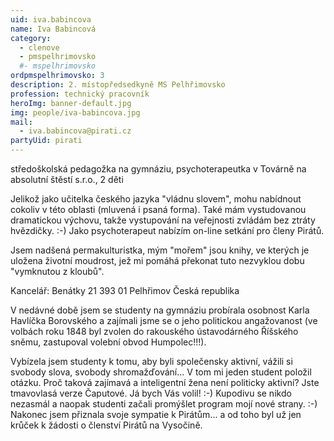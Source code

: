 ```yaml
---
uid: iva.babincova
name: Iva Babincová
category:
  - clenove
  - pmspelhrimovsko
  #- mspelhrimovsko
ordpmspelhrimovsko: 3
description: 2. místopředsedkyně MS Pelhřimovsko
profession: technický pracovník
heroImg: banner-default.jpg
img: people/iva-babincova.jpg
mail:
  - iva.babincova@pirati.cz
partyUid: pirati
---
```

středoškolská pedagožka na gymnáziu, psychoterapeutka v Továrně na absolutní štěstí s.r.o., 2 děti
 

Jelikož jako učitelka českého jazyka "vládnu slovem", mohu nabídnout cokoliv v této oblasti (mluvená i psaná forma). Také mám vystudovanou dramatickou výchovu, takže vystupování na veřejnosti zvládám bez ztráty hvězdičky. :-) Jako psychoterapeut nabízím on-line setkání pro členy Pirátů.
 

Jsem nadšená permakulturistka, mým "mořem" jsou knihy, ve kterých je uložena životní moudrost, jež mi pomáhá překonat tuto nezvyklou dobu "vymknutou z kloubů".

Kancelář:
Benátky 21
393 01 Pelhřimov
Česká republika



V nedávné době jsem se studenty na gymnáziu probírala osobnost Karla Havlíčka Borovského a zajímali jsme se o jeho politickou angažovanost (ve volbách roku 1848 byl zvolen do rakouského ústavodárného Říšského sněmu, zastupoval volební obvod Humpolec!!!).

Vybízela jsem studenty k tomu, aby byli společensky aktivní, vážili si svobody slova, svobody shromažďování... V tom mi jeden student položil otázku. Proč taková zajímavá a inteligentní žena není politicky aktivní? Jste tmavovlasá verze Čaputové. Já bych Vás volil! :-) Kupodivu se nikdo nezasmál a naopak studenti začali promýšlet program mojí nové strany. :-) Nakonec jsem přiznala svoje sympatie k Pirátům... a od toho byl už jen krůček k žádosti o členství Pirátů na Vysočině.

